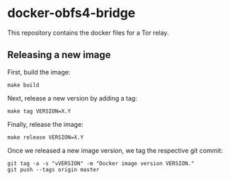 # docker-obfs4-bridge

This repository contains the docker files for a Tor relay.

## Releasing a new image

First, build the image:

    make build

Next, release a new version by adding a tag:

    make tag VERSION=X.Y

Finally, release the image:

    make release VERSION=X.Y

Once we released a new image version, we tag the respective git commit:

    git tag -a -s "vVERSION" -m "Docker image version VERSION."
    git push --tags origin master
